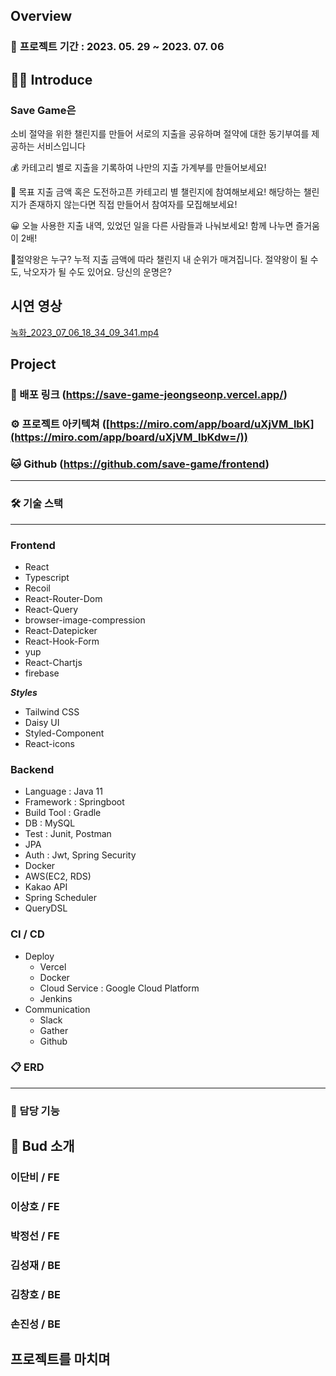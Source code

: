 ## **Overview**

### 💫 **프로젝트 기간** : 2023. 05. 29 ~ 2023. 07. 06

## 👊🏻 **Introduce**

### Save Game은

소비 절약을 위한 챌린지를 만들어 서로의 지출을 공유하며 절약에 대한 동기부여를 제공하는 서비스입니다

💰 카테고리 별로 지출을 기록하여 나만의 지출 가계부를 만들어보세요!

📢 목표 지출 금액 혹은 도전하고픈 카테고리 별 챌린지에 참여해보세요! 해당하는 챌린지가 존재하지 않는다면 직접 만들어서 참여자를 모집해보세요!

😀 오늘 사용한 지출 내역, 있었던 일을 다른 사람들과 나눠보세요! 함께 나누면 즐거움이 2배!

🥇절약왕은 누구? 누적 지출 금액에 따라 챌린지 내 순위가 매겨집니다. 절약왕이 될 수도, 낙오자가 될 수도 있어요. 당신의 운명은?

## 시연 영상

[녹화_2023_07_06_18_34_09_341.mp4](https://s3-us-west-2.amazonaws.com/secure.notion-static.com/14a6d9b3-1773-4f40-91c8-5524cc7ee515/%EB%85%B9%ED%99%94_2023_07_06_18_34_09_341.mp4)

## Project

### 🌟 배포 링크 (https://save-game-jeongseonp.vercel.app/)

### ⚙ 프로젝트 아키텍쳐 ([https://miro.com/app/board/uXjVM_lbK](https://miro.com/app/board/uXjVM_lbKdw=/))

### 🐱 Github (https://github.com/save-game/frontend)

---


### 🛠 기술 스택

---

### Frontend

- React
- Typescript
- Recoil
- React-Router-Dom
- React-Query
- browser-image-compression
- React-Datepicker
- React-Hook-Form
- yup
- React-Chartjs
- firebase

***Styles***

- Tailwind CSS
- Daisy UI
- Styled-Component
- React-icons

### Backend

- Language : Java 11
- Framework : Springboot
- Build Tool : Gradle
- DB : MySQL
- Test : Junit, Postman
- JPA
- Auth : Jwt, Spring Security
- Docker
- AWS(EC2, RDS)
- Kakao API
- Spring Scheduler
- QueryDSL

### CI / CD

- Deploy
    - Vercel
    - Docker
    - Cloud Service  : Google Cloud Platform
    - Jenkins
- Communication
    - Slack
    - Gather
    - Github
    

### 📋 ERD

---


### 🔗 담당 기능

## **🌷 Bud 소개**

### 이단비 / FE
### 이상호 / FE
### 박정선 / FE
### 김성재 / BE
### 김창호 / BE
### 손진성 / BE

## 프로젝트를 마치며
